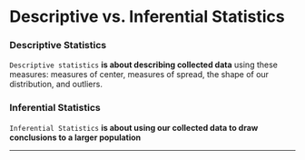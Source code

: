 # Descriptive vs. Inferential Statistics


### Descriptive Statistics 
`Descriptive statistics`  **is about describing collected data**  using these measures: measures of center, measures of spread, the shape of our distribution, and outliers.



### Inferential Statistics
`Inferential Statistics`  **is about using our collected data to draw conclusions to a larger population**

-----------
